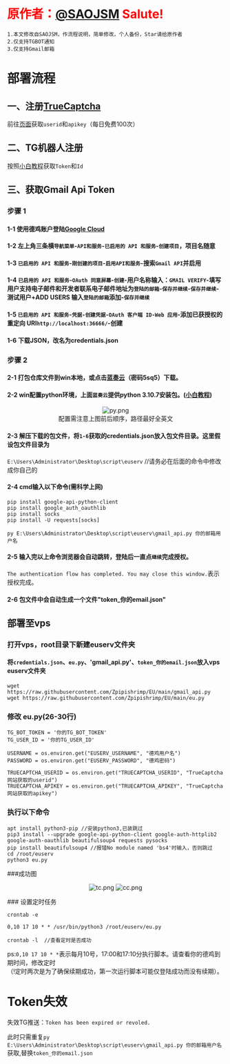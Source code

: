 # <font color=Red>原作者：[@SAOJSM](https://github.com/SAOJSM/EU_CHICK_EXTEND_CHT)  Salute!</font>
  	1.本文修改自SAOJSM，作流程说明，简单修改，个人备份，Star请给原作者
  	2.仅支持TGBOT通知
  	3.仅支持Gmail邮箱

# 部署流程

## 一、注册[TrueCaptcha](https://truecaptcha.org/)
前往[页面](https://truecaptcha.org/profile.html)获取`userid`和`apikey`（每日免费100次）

## 二、TG机器人注册
按照[小白教程](https://www.haianet.cn/334.html)获取`Token`和`Id`

## 三、获取Gmail Api Token
### 步骤 1
#### 1-1 使用德鸡账户登陆[Google Cloud](https://console.cloud.google.com/)
#### 1-2 左上角三条横`导航菜单`-`API和服务`-`已启用的 API 和服务`-`创建项目`，项目名随意
#### 1-3 `已启用的 API 和服务`-`刚创建的项目`-`启用API和服务`-搜索`Gmail API`并启用
#### 1-4 `已启用的 API 和服务`-`OAuth 同意屏幕`-`创建`-用户名称输入：`GMAIL VERIFY`-填写用户支持电子邮件和开发者联系电子邮件地址为`登陆的邮箱`-`保存并继续`-`保存并继续`-测试用户+ADD USERS 输入`登陆的邮箱`添加-`保存并继续`
#### 1-5 `已启用的 API 和服务`-`凭据-创建凭据-OAuth 客户端 ID-Web 应用`-添加已获授权的重定向 URI`http://localhost:36666/`-创建
#### 1-6 下载JSON，改名为credentials.json

### 步骤 2
#### 2-1 打包仓库文件到win本地，或点击[蓝奏云](https://wwk.lanzoul.com/b01k3s80b)（密码5sq5）下载。
#### 2-2 win配置python环境，上面`蓝奏云`提供python 3.10.7安装包。([小白教程](https://blog.csdn.net/weixin_43831559/article/details/121911854))
<center>

![py.png](https://s2.loli.net/2022/11/12/PmqVFTIkibHUzhZ.png)<br>
配置需注意上图前后顺序，路径最好全英文
</center>

#### 2-3 解压下载的包文件，将`1-6`获取的credentials.json放入包文件目录。这里假设包文件目录为
`E:\Users\Administrator\Desktop\script\euserv`  //请务必在后面的命令中修改成你自己的
#### 2-4 cmd输入以下命令(需科学上网)
```
pip install google-api-python-client
pip install google_auth_oauthlib
pip install socks
pip install -U requests[socks]
```
```
py E:\Users\Administrator\Desktop\script\euserv\gmail_api.py 你的邮箱用户名
```
#### 2-5 输入完以上命令浏览器会自动跳转，登陆后一直点`继续`完成授权。
`The authentication flow has completed. You may close this window.`表示授权完成。
#### 2-6 包文件中会自动生成一个文件"token_你的email.json"

## 部署至vps
### 打开vps，root目录下新建euserv文件夹
#### 将`credentials.json`、`eu.py`、'gmail_api.py'、`token_你的email.json`放入vps euserv文件夹
```
wget https://raw.githubusercontent.com/Zpipishrimp/EU/main/gmail_api.py
wget https://raw.githubusercontent.com/Zpipishrimp/EU/main/eu.py
```

### 修改 eu.py(26-30行)
```
TG_BOT_TOKEN = '你的TG_BOT_TOKEN'
TG_USER_ID = '你的TG_USER_ID'

USERNAME = os.environ.get("EUSERV_USERNAME", "德鸡用户名")  
PASSWORD = os.environ.get("EUSERV_PASSWORD", "德鸡密码") 

TRUECAPTCHA_USERID = os.environ.get("TRUECAPTCHA_USERID", "TrueCaptcha网站获取的userid")
TRUECAPTCHA_APIKEY = os.environ.get("TRUECAPTCHA_APIKEY", "TrueCaptcha网站获取的apikey")
```
### 执行以下命令
```
apt install python3-pip //安装python3,已装跳过
pip3 install --upgrade google-api-python-client google-auth-httplib2 google-auth-oauthlib beautifulsoup4 requests pysocks
pip install beautifulsoup4 //报错No module named 'bs4'时输入，否则跳过
cd /root/euserv
python3 eu.py
```
###成功图
<center>

![tc.png](https://s2.loli.net/2022/11/13/7vZgEBMUAzbSJea.png)
![cc.png](https://s2.loli.net/2022/11/13/aEdLKjcS5C7bpZf.png)
</center>
### 设置定时任务

```
crontab -e 

0,10 17 10 * * /usr/bin/python3 /root/euserv/eu.py

crontab -l  //查看定时是否成功
```
ps:`0,10 17 10 * *`表示每月10号，17:00和17:10分执行脚本。请查看你的德鸡到期时间，修改定时<br>
（!定时两次是为了确保续期成功，第一次运行脚本可能仅登陆成功而没有续期）。

# Token失效
失效TG推送：`Token has been expired or revoled.`

此时只需重复`py E:\Users\Administrator\Desktop\script\euserv\gmail_api.py 你的邮箱用户名`获取,替换`token_你的email.json`

